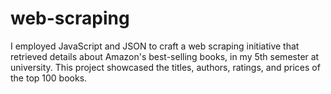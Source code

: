 # web-scraping
I employed JavaScript and JSON to craft a web scraping initiative that retrieved details about Amazon's best-selling books, in my 5th semester at university. This project showcased the titles, authors, ratings, and prices of the top 100 books. 

